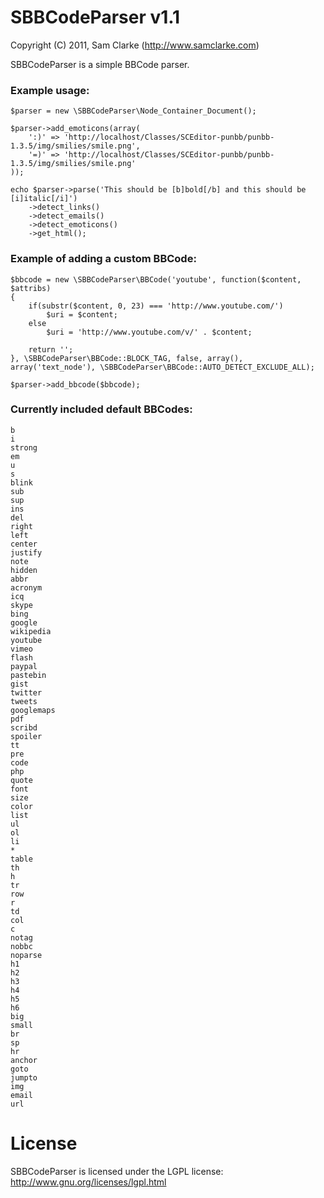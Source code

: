 # SBBCodeParser v1.1
Copyright (C) 2011, Sam Clarke (http://www.samclarke.com)

SBBCodeParser is a simple BBCode parser.

### Example usage:

	$parser = new \SBBCodeParser\Node_Container_Document();

	$parser->add_emoticons(array(
		':)' => 'http://localhost/Classes/SCEditor-punbb/punbb-1.3.5/img/smilies/smile.png',
		'=)' => 'http://localhost/Classes/SCEditor-punbb/punbb-1.3.5/img/smilies/smile.png'
	));

	echo $parser->parse('This should be [b]bold[/b] and this should be [i]italic[/i]')
		->detect_links()
		->detect_emails()
		->detect_emoticons()
		->get_html();
		
### Example of adding a custom BBCode:

	$bbcode = new \SBBCodeParser\BBCode('youtube', function($content, $attribs)
	{
		if(substr($content, 0, 23) === 'http://www.youtube.com/')
			$uri = $content;
		else
			$uri = 'http://www.youtube.com/v/' . $content;

		return '';
	}, \SBBCodeParser\BBCode::BLOCK_TAG, false, array(), array('text_node'), \SBBCodeParser\BBCode::AUTO_DETECT_EXCLUDE_ALL);

	$parser->add_bbcode($bbcode);
	
### Currently included default BBCodes:

	b
	i
	strong
	em
	u
	s
	blink
	sub
	sup
	ins
	del
	right
	left
	center
	justify
	note
	hidden
	abbr
	acronym
	icq
	skype
	bing
	google
	wikipedia
	youtube
	vimeo
	flash
	paypal
	pastebin
	gist
	twitter
	tweets
	googlemaps
	pdf
	scribd
	spoiler
	tt
	pre
	code
	php
	quote
	font
	size
	color
	list
	ul
	ol
	li
	*
	table
	th
	h
	tr
	row
	r
	td
	col
	c
	notag
	nobbc
	noparse
	h1
	h2
	h3
	h4
	h5
	h6
	big
	small
	br
	sp
	hr
	anchor
	goto
	jumpto
	img
	email
	url

# License

SBBCodeParser is licensed under the LGPL license:
http://www.gnu.org/licenses/lgpl.html
